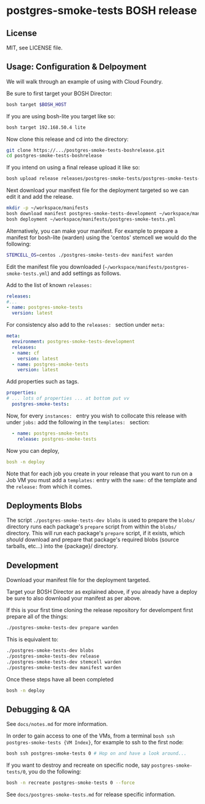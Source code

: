 # postgres-smoke-tests BOSH release

## License

MIT, see LICENSE file.

## Usage: Configuration & Delpoyment

We will walk through an example of using with Cloud Foundry.

Be sure to first target your BOSH Director:
```sh
bosh target $BOSH_HOST
```

If you are using bosh-lite you target like so:
```sh
bosh target 192.168.50.4 lite
```

Now clone this release and cd into the directory:
```sh
git clone https://.../postgres-smoke-tests-boshrelease.git
cd postgres-smoke-tests-boshrelease
```

If you intend on using a final release upload it like so:
```sh
bosh upload release releases/postgres-smoke-tests/postgres-smoke-tests-2.yml
```

Next download your manifest file for the deployment targeted so we can edit it and add the release.

```sh
mkdir -p ~/workspace/manifests
bosh download manifest postgres-smoke-tests-development ~/workspace/manifests/postgres-smoke-tests.yml
bosh deployment ~/workspace/manifests/postgres-smoke-tests.yml
```

Alternatively, you can make your manifest. For example to prepare a manifest for
bosh-lite (warden) using the 'centos' stemcell we would do the following:

```sh
STEMCELL_OS=centos ./postgres-smoke-tests-dev manifest warden
```

Edit the manifest file you downloaded (`~/workspace/manifests/postgres-smoke-tests.yml`) and add settings as follows.

Add to the list of known `releases: `

```yaml
releases:
#...
- name: postgres-smoke-tests
  version: latest
```

For consistency also add to the `releases: ` section under `meta: `

```yaml
meta:
  environment: postgres-smoke-tests-development
  releases:
  - name: cf
    version: latest
  - name: postgres-smoke-tests
    version: latest
```

Add properties such as tags.

```yaml
properties:
# ... lots of properties ... at bottom put vv
  postgres-smoke-tests:
```

Now, for every `instances: ` entry you wish to collocate this release with under `jobs:` add the following in the `templates: ` section:

```yaml
  - name: postgres-smoke-tests
    release: postgres-smoke-tests
```

Now you can deploy,

```yaml
bosh -n deploy
```

Note that for each job you create in your release that you want to run on a
Job VM you must add a `templates:` entry with the `name:` of the template
and the `release:` from which it comes.

## Deployments Blobs

The script `./postgres-smoke-tests-dev blobs` is used to prepare the `blobs/` directory
runs each package's `prepare` script from within the `blobs/`
directory. This will run each package's `prepare` script, if it exists,
which *should* download and prepare that package's required blobs
(source tarballs, etc...) into the {package}/ directory.

## Development

Download your manifest file for the deployment targeted.

Target your BOSH Director as explained above, if you already have a deploy be sure to also download your manifest as per above.

If this is your first time cloning the release repository for develompent first prepare all of the things:
```sh
./postgres-smoke-tests-dev prepare warden
```

This is equivalent to:
```sh
./postgres-smoke-tests-dev blobs
./postgres-smoke-tests-dev release
./postgres-smoke-tests-dev stemcell warden
./postgres-smoke-tests-dev manifest warden
```

Once these steps have all been completed

```sh
bosh -n deploy
```

## Debugging & QA

See `docs/notes.md` for more information.

In order to gain access to one of the VMs, from a terminal `bosh ssh postgres-smoke-tests {VM Index}`,
for example to ssh to the first node:
```sh
bosh ssh postgres-smoke-tests 0 # Hop on and have a look around...
```

If you want to destroy and recreate on specific node, say `postgres-smoke-tests/0`, you do the following:

```sh
bosh -n recreate postgres-smoke-tests 0 --force
```

See `docs/postgres-smoke-tests.md` for release specific information.

